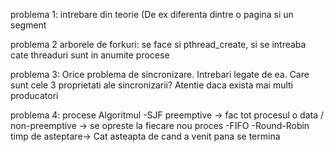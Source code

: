 problema 1:
intrebare din teorie (De ex diferenta dintre o pagina si un segment


problema 2 arborele de forkuri:
se face si pthread_create, si se intreaba cate threaduri sunt in anumite procese

problema 3:
Orice problema de sincronizare. Intrebari legate de ea.
Care sunt cele 3 proprietati ale sincronizarii?
Atentie daca exista mai multi producatori

problema 4: procese
Algoritmul -SJF preemptive -> fac tot procesul o data / non-preemptive -> se opreste la fiecare nou proces
	   -FIFO
           -Round-Robin
timp de asteptare-> Cat asteapta de cand a venit pana se termina
